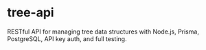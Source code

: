 # tree-api
RESTful API for managing tree data structures with Node.js, Prisma, PostgreSQL, API key auth, and full testing.
